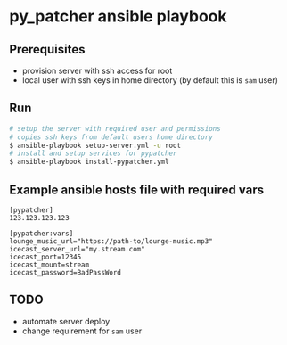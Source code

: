 # py_patcher ansible playbook

## Prerequisites

- provision server with ssh access for root
- local user with ssh keys in home directory (by default this is `sam` user)

## Run

```sh
# setup the server with required user and permissions
# copies ssh keys from default users home directory
$ ansible-playbook setup-server.yml -u root
# install and setup services for pypatcher
$ ansible-playbook install-pypatcher.yml
```

## Example ansible hosts file with required vars

```
[pypatcher]
123.123.123.123

[pypatcher:vars]
lounge_music_url="https://path-to/lounge-music.mp3"  
icecast_server_url="my.stream.com"  
icecast_port=12345  
icecast_mount=stream  
icecast_password=BadPassWord  
```

## TODO

- automate server deploy
- change requirement for `sam` user

